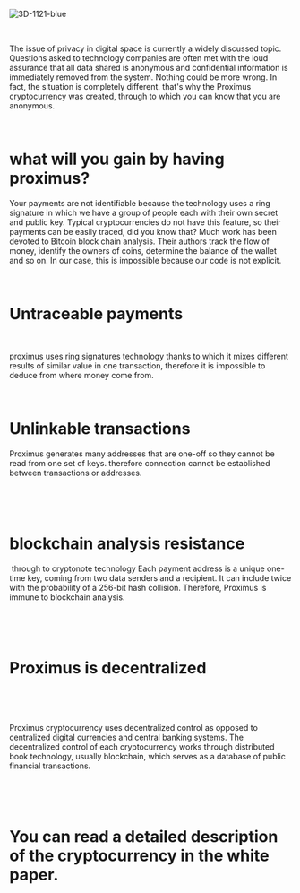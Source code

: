 ![3D-1121-blue](https://user-images.githubusercontent.com/51268226/65818668-f4278f00-e213-11e9-8625-f55dc7eca536.jpg)

​
​

 


The issue of privacy in digital space is currently a widely discussed topic.
Questions asked to technology companies are often met with the loud assurance that all data shared is anonymous and confidential information is immediately removed from the system.
Nothing could be more wrong. In fact, the situation is completely different. that's why the Proximus cryptocurrency was created, through to which you can know that you are anonymous.

​



   # what will you gain by having proximus?

Your payments are not identifiable because the technology uses a ring signature in which we have a group of people each with their own secret and public key. Typical cryptocurrencies do not have this feature, so their payments can be easily traced, did you know that? Much work has been devoted to Bitcoin block chain analysis. Their authors track the flow of money, identify the owners of coins, determine the balance of the wallet and so on. In our case, this is impossible because our code is not explicit.


​

   # Untraceable payments

​

proximus uses ring signatures technology thanks to which it mixes different results
of similar value in one transaction, therefore it is impossible to deduce from where
money come from.


​

   #    Unlinkable transactions


​Proximus generates many addresses that are one-off so they cannot be read
from one set of keys. therefore connection cannot be established
between transactions or addresses.

​

​

   # blockchain analysis resistance

​
through to cryptonote technology Each payment address is a unique one-time key, coming from two data senders and a recipient.
It can include twice with the probability of a 256-bit hash collision. Therefore, Proximus is immune to blockchain analysis.

​
    

​

   #  Proximus is decentralized

​

​

Proximus cryptocurrency uses decentralized control as opposed to centralized digital currencies and central banking systems.
The decentralized control of each cryptocurrency works through distributed book technology, usually blockchain,
which serves as a database of public financial transactions.

​

​

#                             You can read a detailed description of the cryptocurrency in the white paper.

​

